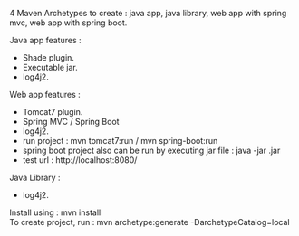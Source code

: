 4 Maven Archetypes to create : java app, java library, web app with spring mvc, web app with spring boot.

Java app features :
- Shade plugin.
- Executable jar.
- log4j2.

Web app features :
- Tomcat7 plugin.
- Spring MVC / Spring Boot
- log4j2.
- run project : mvn tomcat7:run / mvn spring-boot:run
- spring boot project also can be run by executing jar file : java -jar <artifactId>.jar
- test url : http://localhost:8080/

Java Library :
- log4j2.

Install using : mvn install<br/>
To create project, run : mvn archetype:generate -DarchetypeCatalog=local

